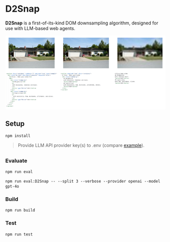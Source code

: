 # D2Snap

**D2Snap** is a first-of-its-kind DOM downsampling algorithm, designed for use with LLM-based web agents.  

![Example of downsampling on an image (top) and a DOM (bottom) instance](./.github/downsampling.png)

## Setup

``` console
npm install
```

> Provide LLM API provider key(s) to .env (compare [example](./.env.example)).

## 

### Evaluate

``` console
npm run eval
```

``` console
npm run eval:D2Snap -- --split 3 --verbose --provider openai --model gpt-4o
```

### Build

``` console
npm run build
```

### Test

``` console
npm run test
```